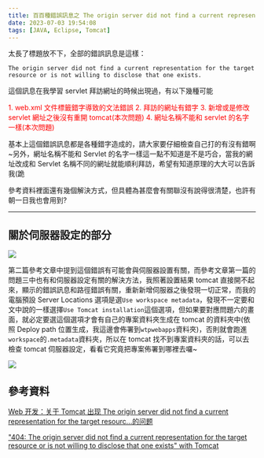 ```yaml
---
title: 百百種錯誤訊息之 The origin server did not find a current representation for the target resource or ....
date: 2023-07-03 19:54:08
tags: [JAVA, Eclipse, Tomcat]
---
```


太長了標題放不下，全部的錯誤訊息是這樣：

```
The origin server did not find a current representation for the target resource or is not willing to disclose that one exists.
```

這個訊息在我學習 servlet 拜訪網址的時候出現過，有以下幾種可能

<font color="red"> 1. web.xml 文件標籤錯字導致的文法錯誤</font>
<font color="red"> 2. 拜訪的網址有錯字</font>
<font color="red"> 3. 新增或是修改 servlet 網址之後沒有重開 tomcat(本次問題)</font>
<font color="red"> 4. 網址名稱不能和 servlet 的名字一樣(本次問題)</font>

基本上這個錯誤訊息都是各種錯字造成的，請大家要仔細檢查自己打的有沒有錯啊~另外，網址名稱不能和 Servlet 的名字一樣這一點不知道是不是巧合，當我的網址改成和 Servlet 名稱不同的網址就能順利拜訪，希望有知道原理的大大可以告訴我(跪

參考資料裡面還有幾個解決方式，但具體為甚麼會有關聯沒有說得很清楚，也許有朝一日我也會用到?

---

## 關於伺服器設定的部分

![](https://hackmd.io/_uploads/Bkx8YelK3.png)

第二篇參考文章中提到這個錯誤有可能會與伺服器設置有關，而參考文章第一篇的問題三中也有和伺服器設定有關的解決方法，我照著設置結果 tomcat 直接開不起來，顯示的錯誤訊息和路徑錯誤有關，重新新增伺服器之後發現一切正常，而我的電腦預設 Server Locations 選項是選`Use workspace metadata`，發現不一定要和文中說的一樣選擇`Use Tomcat installation`這個選項，但如果要對應問題六的畫面，就必定要選這個選項才會有自己的專案資料夾生成在 tomcat 的資料夾中(依照 Deploy path 位置生成，我這邊會佈署到`wtpwebapps`資料夾)，否則就會跑進`workspace`的`.metadata`資料夾，所以在 tomcat 找不到專案資料夾的話，可以去檢查 tomcat 伺服器設定，看看它究竟把專案佈署到哪裡去囉~

![](https://hackmd.io/_uploads/HJV5jexK2.png)

## 參考資料

[Web 开发：关于 Tomcat 出现 The origin server did not find a current representation for the target resourc...的问题](https://blog.csdn.net/DBC_121/article/details/79204340)

["404: The origin server did not find a current representation for the target resource or is not willing to disclose that one exists" with Tomcat](https://stackoverflow.com/questions/71680405/404-the-origin-server-did-not-find-a-current-representation-for-the-target-res)
